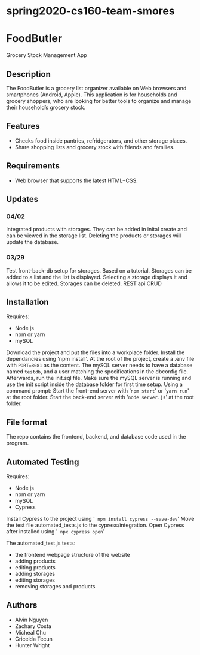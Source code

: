 # spring2020-cs160-team-smores

<h1>FoodButler</h1>
<p>Grocery Stock Management App</p>

<!-- Insert screenshot of app here. -->

<h2>Description</h2>
<p>
The FoodButler is a grocery list organizer available on Web browsers and smartphones (Android, Apple).
This application is for households and grocery shoppers,
who are looking for better tools to organize and manage their household’s grocery stock.
</p>

<h2>Features</h2>
<ul>
  <li>Checks food inside pantries, refridgerators, and other storage places.</li>
  <li>Share shopping lists and grocery stock with friends and families.</li>
</ul>

<h2>Requirements</h2>
<ul>
  <!-- Web requirements for HTML support. -->
  <li>Web browser that supports the latest HTML+CSS.</li>
</ul>

<h2>Updates</h2>
<h3>04/02</h3>
<p>
Integrated products with storages. They can be added in inital create and can be viewed in the storage list.
Deleting the products or storages will update the database.
</p>
<h3>03/29</h3>
<p>
Test front-back-db setup for storages. Based on a tutorial.
Storages can be added to a list and the list is displayed.
Selecting a storage displays it and allows it to be edited.
Storages can be deleted.
REST api
CRUD
</p>


<h2>Installation</h2>
<p>Requires:</p>
<ul>
  <li>Node js</li>
  <li>npm or yarn</li>
  <li>mySQL</li>
</ul>
<p>
Download the project and put the files into a workplace folder.
Install the dependancies using 'npm install'.
At the root of the project, create a .env file with 
  <code>PORT=8081</code> as the content.
 The mySQL server needs to have a database named <code>testdb</code>, and a user matching the specifications in
 the dbconfig file. Afterwards, run the init.sql file.
  Make sure the mySQL server is running and use the init script inside the database folder for first time setup.
Using a command prompt:
  Start the front-end server with '<code>npm start</code>' or '<code>yarn run</code>' at the root folder.
  Start the back-end server with '<code>node server.js</code>' at the root folder.

</p>

<h2>File format</h2>
The repo contains the frontend, backend, and database code used in the program.

<h2>Automated Testing</h2>
<p>Requires:</p>
<ul>
  <li>Node js</li>
  <li>npm or yarn</li>
  <li>mySQL</li>
  <li>Cypress</li>
</ul>
<p>
  Install Cypress to the project using '<code> npm install cypress --save-dev</code>'
  Move the test file automated_tests.js to the cypress/integration.
  Open Cypress after installed using '<code> npx cypress open</code>'
  <p>The automated_test.js tests: </p>
  <ul>
   <li>the frontend webpage structure of the website</li>
   <li>adding products</li>
   <li>editing products</li>
   <li>adding storages</li>
   <li>editing storages</li>
   <li>removing storages and products</li>
 </ul>
</p>
<h2>Authors</h2>
<ul>
  <li>Alvin Nguyen</li>
  <li>Zachary Costa</li>
  <li>Micheal Chu</li>
  <li>Gricelda Tecun</li>
  <li>Hunter Wright</li>
</ul>
